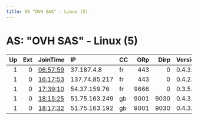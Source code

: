 ```yaml
---
title: AS "OVH SAS" - Linux (5)
---
```


# AS: "OVH SAS" - Linux (5)

|   Up |   Ext | JoinTime                                                                                            | IP            | CC   |   ORp |   Dirp | Version   | Contact                   | Nickname   |   eFamMembers |
|-----:|------:|:----------------------------------------------------------------------------------------------------|:--------------|:-----|------:|-------:|:----------|:--------------------------|:-----------|--------------:|
|    1 |     0 | [06:57:59](https://metrics.torproject.org/rs.html#details/72FF4C64E28396446B58892C356B61A8018C5C95) | 37.187.4.8    | fr   |   443 |      0 | 0.4.3.5   | venus42@posteo.de         | Venus42    |             1 |
|    1 |     0 | [16:17:53](https://metrics.torproject.org/rs.html#details/2FBECBBFD81400762CBEFE912D3157E7029D144E) | 137.74.85.217 | fr   |   443 |      0 | 0.4.2.6   | None                      | Unnamed    |             1 |
|    1 |     0 | [17:39:10](https://metrics.torproject.org/rs.html#details/4557D29965677C025F1F075BDA5385D7435DA7DC) | 54.37.159.76  | fr   |  9666 |      0 | 0.3.5.10  | bastien.brunel.bb@gmail.c | bbBridge   |             1 |
|    1 |     0 | [18:15:25](https://metrics.torproject.org/rs.html#details/0F6E56C326DC9719942E8BBA58C22F71332DA891) | 51.75.163.249 | gb   |  9001 |   9030 | 0.4.3.5   | mark@markdmurray.com      | London2    |             6 |
|    1 |     0 | [18:17:32](https://metrics.torproject.org/rs.html#details/3098CC656BB3F519FEBF93AF6E0CBBDE4D84002A) | 51.75.163.192 | gb   |  9001 |   9030 | 0.4.3.5   | mark@markdmurray.com      | London1    |             6 |
